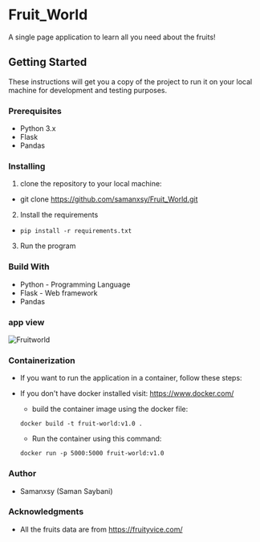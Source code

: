 # Fruit_World
A single page application to learn all you need about the fruits!

## Getting Started
These instructions will get you a copy of the project to run it on your local machine for development and testing purposes.

### Prerequisites

- Python 3.x
- Flask
- Pandas

### Installing 

1. clone the repository to your local machine:
  - git clone https://github.com/samanxsy/Fruit_World.git
2. Install the requirements
- ```
  pip install -r requirements.txt
  ```
3. Run the program

### Build With
- Python - Programming Language
- Flask - Web framework
- Pandas

### app view

![Fruitworld](https://user-images.githubusercontent.com/118216325/217236716-7c26945f-65eb-42c0-836c-5e464d63ddcd.png)

### Containerization
- If you want to run the application in a container, follow these steps: 
- If you don't have docker installed visit: <https://www.docker.com/>

  - build the container image using the docker file:
  ```
  docker build -t fruit-world:v1.0 .
  ```
  - Run the container using this command:
  ```
  docker run -p 5000:5000 fruit-world:v1.0
  ```
### Author
 - Samanxsy (Saman Saybani)
 
### Acknowledgments
 - All the fruits data are from <https://fruityvice.com/>
